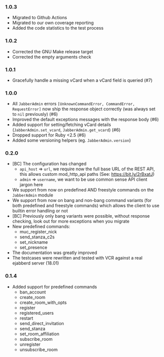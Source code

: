### 1.0.3

* Migrated to Github Actions
* Migrated to our own coverage reporting
* Added the code statistics to the test process

### 1.0.2

* Corrected the GNU Make release target
* Corrected the empty arguments check

### 1.0.1

* Gracefully handle a missing vCard when a vCard field is queried (#7)

### 1.0.0

* All `JabberAdmin` errors `[UnknownCommandError, CommandError, RequestError]`
  now ship the response object correctly (was always set to `nil` previously)
  (#6)
* Improved the default exceptions messages with the response body (#6)
* Added support for setting/fetching vCard details (`JabberAdmin.set_vcard`,
  `JabberAdmin.get_vcard`) (#6)
* Dropped support for Ruby <2.5 (#6)
* Added some versioning helpers (eg. `JabberAdmin.version`)

### 0.2.0

* [BC] The configuration has changed
  * `api_host` => `url`, we require now the full base URL of the REST API, this
    allows custom mod_http_api paths (See: https://bit.ly/2rBxatJ)
  * `admin` => `username`, we want to be use common sense API client jargon
    here
* We support from now on predefined AND freestyle commands on the `JabberAdmin`
  module
* We support from now on bang and non-bang command variants (for both
  predefined and freestyle commands) which allows the client to use builtin
  error handling or not
* [BC] Previously only bang variants were possible, without response checking,
  look out for more exceptions when you migrate
* New predefined commands:
  * muc_register_nick
  * send_stanza_c2s
  * set_nickname
  * set_presence
* The documentation was greatly improved
* The testcases were rewritten and tested with VCR against a real ejabberd
  server (18.01)

### 0.1.4

* Added support for predefined commands
  * ban_account
  * create_room
  * create_room_with_opts
  * register
  * registered_users
  * restart
  * send_direct_invitation
  * send_stanza
  * set_room_affiliation
  * subscribe_room
  * unregister
  * unsubscribe_room
